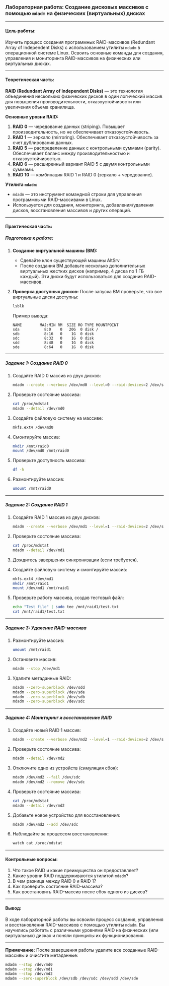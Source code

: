 ### Лабораторная работа: Создание дисковых массивов с помощью `mdadm` на физических (виртуальных) дисках

---

#### **Цель работы:**
Изучить процесс создания программных RAID-массивов (Redundant Array of Independent Disks) с использованием утилиты `mdadm` в операционной системе Linux. Освоить основные команды для создания, управления и мониторинга RAID-массивов на физических или виртуальных дисках.

---

#### **Теоретическая часть:**

**RAID (Redundant Array of Independent Disks)** — это технология объединения нескольких физических дисков в один логический массив для повышения производительности, отказоустойчивости или увеличения объема хранилища.

**Основные уровни RAID:**
1. **RAID 0** — чередование данных (striping). Повышает производительность, но не обеспечивает отказоустойчивость.
2. **RAID 1** — зеркало (mirroring). Обеспечивает отказоустойчивость за счет дублирования данных.
3. **RAID 5** — распределение данных с контрольными суммами (parity). Обеспечивает баланс между производительностью и отказоустойчивостью.
4. **RAID 6** — расширенный вариант RAID 5 с двумя контрольными суммами.
5. **RAID 10** — комбинация RAID 1 и RAID 0 (зеркало + чередование).

**Утилита `mdadm`:**
- `mdadm` — это инструмент командной строки для управления программными RAID-массивами в Linux.
- Используется для создания, мониторинга, добавления/удаления дисков, восстановления массивов и других операций.

---

#### **Практическая часть:**

##### **Подготовка к работе:**

1. **Создание виртуальной машины (ВМ):**
   - Сделайте клон существующей машины AltSrv
   - После создания ВМ добавьте несколько дополнительных виртуальных жестких дисков (например, 4 диска по 1 ГБ каждый). Эти диски будут использоваться для создания RAID-массивов.

2. **Проверка доступных дисков:**
   После запуска ВМ проверьте, что все виртуальные диски доступны:
   ```bash
   lsblk
   ```
   Пример вывода:
   ```
   NAME        MAJ:MIN RM  SIZE RO TYPE MOUNTPOINT
   sda           8:0    0   20G  0 disk /
   sdb           8:16   0    1G  0 disk 
   sdc           8:32   0    1G  0 disk 
   sdd           8:48   0    1G  0 disk 
   sde           8:64   0    1G  0 disk 
   ```

---

##### **Задание 1: Создание RAID 0**

1. Создайте RAID 0 массив из двух дисков:
   ```bash
   mdadm --create --verbose /dev/md0 --level=0 --raid-devices=2 /dev/sdb /dev/sdc
   ```

2. Проверьте состояние массива:
   ```bash
   cat /proc/mdstat
   mdadm --detail /dev/md0
   ```

3. Создайте файловую систему на массиве:
   ```bash
   mkfs.ext4 /dev/md0
   ```

4. Смонтируйте массив:
   ```bash
   mkdir /mnt/raid0
   mount /dev/md0 /mnt/raid0
   ```

5. Проверьте доступность массива:
   ```bash
   df -h
   ```

6. Размонтируйте массив:
   ```bash
   umount /mnt/raid0
   ```

---

##### **Задание 2: Создание RAID 1**

1. Создайте RAID 1 массив из двух дисков:
   ```bash
   mdadm --create --verbose /dev/md1 --level=1 --raid-devices=2 /dev/sdd /dev/sde
   ```

2. Проверьте состояние массива:
   ```bash
   cat /proc/mdstat
   mdadm --detail /dev/md1
   ```

3. Дождитесь завершения синхронизации (если требуется).

4. Создайте файловую систему и смонтируйте массив:
   ```bash
   mkfs.ext4 /dev/md1
   mkdir /mnt/raid1
   mount /dev/md1 /mnt/raid1
   ```

5. Проверьте работу массива, создав тестовый файл:
   ```bash
   echo "Test file" | sudo tee /mnt/raid1/test.txt
   cat /mnt/raid1/test.txt
   ```

---

##### **Задание 3: Удаление RAID-массива**

1. Размонтируйте массив:
   ```bash
   umount /mnt/raid1
   ```

2. Остановите массив:
   ```bash
   mdadm --stop /dev/md1
   ```

3. Удалите метаданные RAID:
   ```bash
   mdadm --zero-superblock /dev/sdd
   mdadm --zero-superblock /dev/sde
   mdadm --zero-superblock /dev/sdb
   mdadm --zero-superblock /dev/sdc
   ```

---

##### **Задание 4: Мониторинг и восстановление RAID**

1. Создайте новый RAID 1 массив:
   ```bash
   mdadm --create --verbose /dev/md2 --level=1 --raid-devices=2 /dev/sdb /dev/sdc
   ```

2. Проверьте состояние массива:
   ```bash
   mdadm --detail /dev/md2
   ```

3. Отключите одно из устройств (симуляция сбоя):
   ```bash
   mdadm /dev/md2 --fail /dev/sdc
   mdadm /dev/md2 --remove /dev/sdc
   ```

4. Проверьте состояние массива:
   ```bash
   cat /proc/mdstat
   mdadm --detail /dev/md2
   ```

5. Добавьте новое устройство для восстановления:
   ```bash
   mdadm /dev/md2 --add /dev/sdc
   ```

6. Наблюдайте за процессом восстановления:
   ```bash
   watch cat /proc/mdstat
   ```

---

#### **Контрольные вопросы:**

1. Что такое RAID и какие преимущества он предоставляет?
2. Какие уровни RAID поддерживаются утилитой `mdadm`?
3. В чем разница между RAID 0 и RAID 1?
4. Как проверить состояние RAID-массива?
5. Как восстановить RAID-массив после сбоя одного из дисков?

---

#### **Вывод:**
В ходе лабораторной работы вы освоили процесс создания, управления и восстановления RAID-массивов с помощью утилиты `mdadm`. Вы научились работать с различными уровнями RAID на физических (или виртуальных) дисках и поняли принципы их функционирования.

---

**Примечание:** После завершения работы удалите все созданные RAID-массивы и очистите метаданные:
```bash
mdadm --stop /dev/md0
mdadm --stop /dev/md1
mdadm --stop /dev/md2
mdadm --zero-superblock /dev/sdb /dev/sdc /dev/sdd /dev/sde
```
